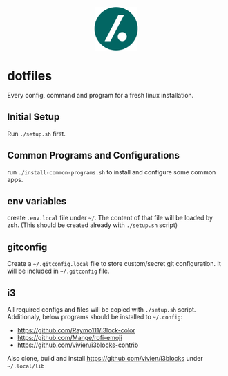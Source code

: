 <div align="center">
    <img src="./dot.png" width="100" />
</div>

# dotfiles

Every config, command and program for a fresh linux installation.

## Initial Setup

Run `./setup.sh` first.

## Common Programs and Configurations

run `./install-common-programs.sh` to install and configure some common apps.

## env variables

create `.env.local` file under `~/`. The content of that file will be loaded by zsh. (This should be created already with `./setup.sh` script)

## gitconfig

Create a `~/.gitconfig.local` file to store custom/secret git configuration. It will be included in `~/.gitconfig` file.

## i3

All required configs and files will be copied with `./setup.sh` script. Additionaly, below programs should be installed to `~/.config`:

- https://github.com/Raymo111/i3lock-color
- https://github.com/Mange/rofi-emoji
- https://github.com/vivien/i3blocks-contrib

Also clone, build and install https://github.com/vivien/i3blocks under `~/.local/lib`

